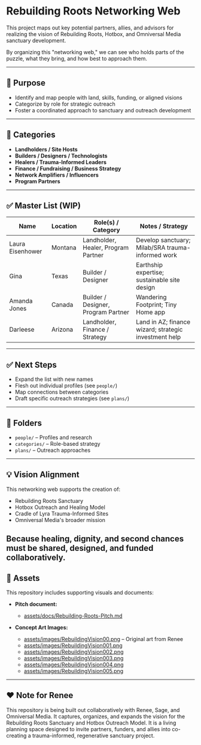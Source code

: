 # Rebuilding Roots Networking Web

This project maps out key potential partners, allies, and advisors for realizing the vision of Rebuilding Roots, Hotbox, and Omniversal Media sanctuary development.

By organizing this "networking web," we can see who holds parts of the puzzle, what they bring, and how best to approach them.

---

## 🌿 Purpose

- Identify and map people with land, skills, funding, or aligned visions
- Categorize by role for strategic outreach
- Foster a coordinated approach to sanctuary and outreach development

---

## 📜 Categories

- **Landholders / Site Hosts**
- **Builders / Designers / Technologists**
- **Healers / Trauma-Informed Leaders**
- **Finance / Fundraising / Business Strategy**
- **Network Amplifiers / Influencers**
- **Program Partners**

---

## ✅ Master List (WIP)

| Name             | Location  | Role(s) / Category                           | Notes / Strategy                                      |
|------------------|-----------|----------------------------------------------|-------------------------------------------------------|
| Laura Eisenhower | Montana   | Landholder, Healer, Program Partner          | Develop sanctuary; Milab/SRA trauma-informed work     |
| Gina             | Texas     | Builder / Designer                           | Earthship expertise; sustainable site design          |
| Amanda Jones     | Canada    | Builder / Designer, Program Partner          | Wandering Footprint; Tiny Home app                    |
| Darleese         | Arizona   | Landholder, Finance / Strategy               | Land in AZ; finance wizard; strategic investment help |

---

## ✅ Next Steps

- Expand the list with new names
- Flesh out individual profiles (see `people/`)
- Map connections between categories
- Draft specific outreach strategies (see `plans/`)

---

## 📂 Folders

- `people/` – Profiles and research
- `categories/` – Role-based strategy
- `plans/` – Outreach approaches

---

## 💡 Vision Alignment

This networking web supports the creation of:

- Rebuilding Roots Sanctuary
- Hotbox Outreach and Healing Model
- Cradle of Lyra Trauma-Informed Sites
- Omniversal Media's broader mission

**Because healing, dignity, and second chances must be shared, designed, and funded collaboratively.**
---

## 📸 Assets

This repository includes supporting visuals and documents:

- **Pitch document:**  
  - [assets/docs/Rebuilding-Roots-Pitch.md](assets/docs/Rebuilding-Roots-Pitch.md)

- **Concept Art Images:**  
  - [assets/images/RebuildingVision00.png](assets/images/RebuildingVision00.png) – Original art from Renee
  - [assets/images/RebuildingVision001.png](assets/images/RebuildingVision001.png)
  - [assets/images/RebuildingVision002.png](assets/images/RebuildingVision002.png)
  - [assets/images/RebuildingVision003.png](assets/images/RebuildingVision003.png)
  - [assets/images/RebuildingVision004.png](assets/images/RebuildingVision004.png)
  - [assets/images/RebuildingVision005.png](assets/images/RebuildingVision005.png)
---

## ❤️ Note for Renee

This repository is being built out collaboratively with Renee, Sage, and Omniversal Media. It captures, organizes, and expands the vision for the Rebuilding Roots Sanctuary and Hotbox Outreach Model. It is a living planning space designed to invite partners, funders, and allies into co-creating a trauma-informed, regenerative sanctuary project.
